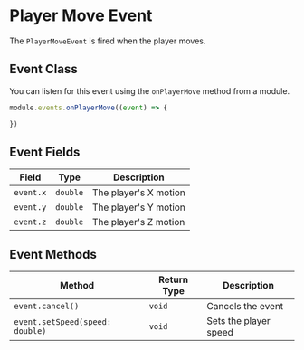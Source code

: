 # Player Move Event

The `PlayerMoveEvent` is fired when the player moves.

## Event Class

You can listen for this event using the `onPlayerMove` method from a module.

```js
module.events.onPlayerMove((event) => {

})
```

## Event Fields

| Field     | Type     | Description           |
|-----------|----------|-----------------------|
| `event.x` | `double` | The player's X motion |
| `event.y` | `double` | The player's Y motion |
| `event.z` | `double` | The player's Z motion |

## Event Methods

| Method                          | Return Type | Description           |
|---------------------------------|-------------|-----------------------|
| `event.cancel()`                | `void`      | Cancels the event     |
| `event.setSpeed(speed: double)` | `void`      | Sets the player speed |
